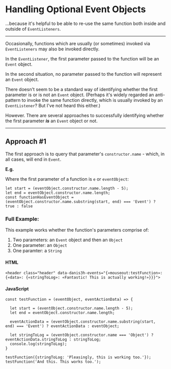 # Handling Optional Event Objects
...because it's helpful to be able to re-use the same function both inside and outside of `EventListeners`.

_____

Occasionally, functions which are usually (or sometimes) invoked via `EventListeners` may also be invoked directly.

In the `EventListener`, the first parameter passed to the function will be an `Event` object.

In the second situation, no parameter passed to the function will represent an `Event` object.

There doesn't seem to be a standard way of identifying whether the first parameter is or is not an `Event` object. (Perhaps it's widely regarded an anti-pattern to invoke the same function directly, which is usually invoked by an `EventListener`? But I've not heard this either.)

However. There are several approaches to successfully identifying whether the first parameter ***is*** an `Event` object or not.

_____

## Approach #1

The first approach is to query that parameter's `constructor.name` - which, in all cases, will end in `Event`.

**E.g.**

Where the first parameter of a function is `e` or `eventObject`:

    let start = (eventObject.constructor.name.length - 5);
    let end = eventObject.constructor.name.length;
    const functionHasEventObject = (eventObject.constructor.name.substring(start, end) === 'Event') ? true : false
    
### Full Example:

This example works whether the function's parameters comprise of:

  1. Two parameters: an `Event` object and then an `Object`
  2. One parameter: an `Object`
  3. One paramter: a `String` 

#### HTML

    <header class="header" data-danis3h-events="{«mouseout:testFunction»: {«data»: {«stringToLog»: «Fantastic! This is actually working!»}}}">

#### JavaScript

    const testFunction = (eventObject, eventActionData) => {

      let start = (eventObject.constructor.name.length - 5);
      let end = eventObject.constructor.name.length;
      
      eventActionData = (eventObject.constructor.name.substring(start, end) === 'Event') ? eventActionData : eventObject;
  
      let stringToLog = (eventObject.constructor.name === 'Object') ? eventActionData.stringToLog : stringToLog;
      console.log(stringToLog);
    }

    testFunction({stringToLog: 'Pleasingly, this is working too.'});
    testFunction('And this. This works too.');
